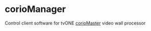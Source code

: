 # corioManager
Control client software for tvONE <a href="http://www.tvone.com/coriomaster-video-wall-processor-for-up-to-4-video-walls">corioMaster</a> video wall processor

